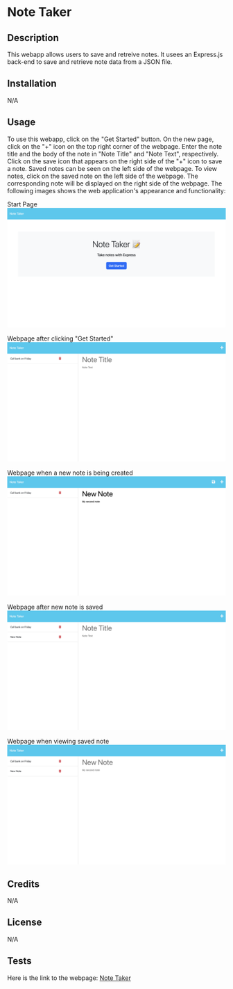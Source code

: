# Note Taker


## Description


This webapp allows users to save and retreive notes. It usees an Express.js back-end to save and retrieve note data from a JSON file.

## Installation


N/A


## Usage


To use this webapp, click on the "Get Started" button. On the new page, click on the "+" icon on the top right corner of the webpage. Enter the note title and the body of the note in "Note Title" and "Note Text", respectively. Click on the save icon that appears on the right side of the "+" icon to save a note. Saved notes can be seen on the left side of the webpage.
To view notes, click on the saved note on the left side of the webpage. The corresponding note will be displayed on the right side of the webpage.
The following images shows the web application's appearance and functionality:

Start Page
![The Note Taker has a start page with a blue button to click to get started. The note page has a "+" icon to add a new note, and a save icon to save a new note. On the right side, there are empty fields to enter new notes. The left side of the webpage displayes saved notes with a delete icon for every note](./Assets/start-page.png)

Webpage after clicking "Get Started"
![Image of webpage after clicking "Get Started"](./Assets/empty-note.png)

Webpage when a new note is being created
![Image of webpage when a new note is being created](./Assets/new-note.png)

Webpage after new note is saved
![Image of webpage after new note is saved](./Assets/saved-note.png)

Webpage when viewing saved note
![Image of webpage when viewing saved note](./Assets/read-note.png)


## Credits


N/A


## License


N/A


## Tests


Here is the link to the webpage:
[Note Taker](https://wdverse.github.io/Note-taker/)